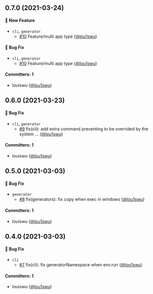 
## 0.7.0 (2021-03-24)

#### :rocket: New Feature
* `cli`, `generator`
  * [#10](https://github.com/open-dingtalk/dingtalk-fe-cli/pull/10) Feature/multi app type ([@lou1swu](https://github.com/lou1swu))

#### :bug: Bug Fix
* `cli`, `generator`
  * [#10](https://github.com/open-dingtalk/dingtalk-fe-cli/pull/10) Feature/multi app type ([@lou1swu](https://github.com/lou1swu))

#### Committers: 1
- louiswu ([@lou1swu](https://github.com/lou1swu))



## 0.6.0 (2021-03-23)

#### :bug: Bug Fix
* `cli`, `generator`
  * [#9](https://github.com/open-dingtalk/dingtalk-fe-cli/pull/9) fix(cli): add extra command preventing to be overrided by the system … ([@lou1swu](https://github.com/lou1swu))

#### Committers: 1
- louiswu ([@lou1swu](https://github.com/lou1swu))



## 0.5.0 (2021-03-03)

#### :bug: Bug Fix
* `generator`
  * [#8](https://github.com/open-dingtalk/dingtalk-fe-cli/pull/8) fix(generators): fix copy when exec in windows ([@lou1swu](https://github.com/lou1swu))

#### Committers: 1
- louiswu ([@lou1swu](https://github.com/lou1swu))



## 0.4.0 (2021-03-03)

#### :bug: Bug Fix
* `cli`
  * [#7](https://github.com/open-dingtalk/dingtalk-fe-cli/pull/7) fix(cli): fix generatorNamespace when env.run ([@lou1swu](https://github.com/lou1swu))

#### Committers: 1
- louiswu ([@lou1swu](https://github.com/lou1swu))





